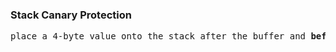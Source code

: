 ### Stack Canary Protection 
<pre>
place a 4-byte value onto the stack after the buffer and <b>before the return pointer</b>
</pre>
